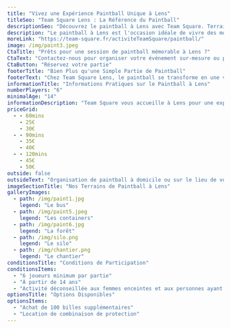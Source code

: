 ```yaml
---
title: "Vivez une Expérience Paintball Unique à Lens"
titleSeo: "Team Square Lens : La Référence du Paintball"
descriptionSeo: "Découvrez le paintball à Lens avec Team Square. Terrains immersifs, équipement pro et ambiance conviviale pour vos sorties en groupe, famille ou amis. Réservez votre aventure !"
description: "Le paintball à Lens est l'occasion idéale de vivre des moments intenses et de renforcer les liens. Réservez votre session chez Team Square et plongez dans l'aventure !"
moreLink: "https://team-square.fr/activiteTeamSquare/paintball/"
image: /img/paint3.jpeg
CtaTitle: "Prêts pour une session de paintball mémorable à Lens ?"
CtaText: "Contactez-nous pour organiser votre événement sur-mesure ou pour toute question sur nos formules de paintball à Lens."
CtaButton: "Réservez votre partie"
footerTitle: "Bien Plus qu'une Simple Partie de Paintball"
footerText: "Chez Team Square Lens, le paintball se transforme en une véritable aventure. Explorez des scénarios captivants sur nos terrains adaptés à tous les niveaux. Que vous soyez novice ou expert, nous garantissons adrénaline et sécurité, le tout encadré par nos animateurs professionnels."
informationTitle: "Informations Pratiques sur le Paintball à Lens"
numberPlayers: "6"
minimalAge: "14"
informationDescription: "Team Square vous accueille à Lens pour une expérience paintball inoubliable : 5 terrains extérieurs thématiques, un encadrement professionnel, et des équipements adaptés à tous les âges. Profitez de nos 22 activités sur place, de notre bar, de notre restaurant et de nos espaces de détente pour une journée complète. Réservez votre aventure à Lens et partagez des moments forts en équipe !"
priceGrid:
  - - 60mins
    - 25€
    - 30€
  - - 90mins
    - 35€
    - 40€
  - - 120mins
    - 45€
    - 50€
outside: false
outsideText: "Organisation de paintball à domicile ou sur le lieu de votre choix sur demande."
imageSectionTitle: "Nos Terrains de Paintball à Lens"
galleryImages:
  - path: /img/paint1.jpg
    legend: "Le bus"
  - path: /img/paint5.jpeg
    legend: "Les containers"
  - path: /img/paint6.jpg
    legend: "La forêt"
  - path: /img/silo.png
    legend: "Le silo"
  - path: /img/chantier.png
    legend: "Le chantier"
conditionsTitle: "Conditions de Participation"
conditionsItems:
  - "6 joueurs minimum par partie"
  - "À partir de 14 ans"
  - "Activité déconseillée aux femmes enceintes et aux personnes ayant récemment subi une intervention chirurgicale"
optionsTitle: "Options Disponibles"
optionsItems:
  - "Achat de 100 billes supplémentaires"
  - "Location de combinaison de protection"
---
```


